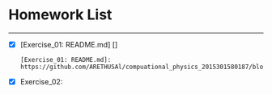 # Homework List
******
- [x]  [Exercise_01: README.md] []

       [Exercise_01: README.md]: https://github.com/ARETHUSAl/compuational_physics_2015301580187/blob/master/README.md/
- [x] Exercise_02: 
